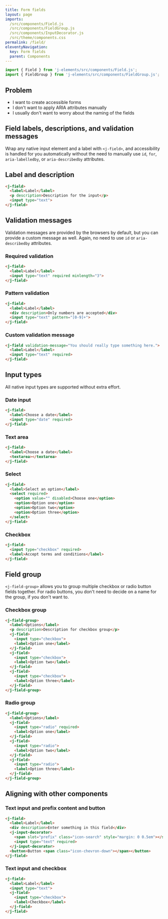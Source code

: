 ```yaml
---
title: Form fields
layout: page
imports:
  /src/components/Field.js
  /src/components/FieldGroup.js
  /src/components/InputDecorator.js
  /src/theme/components.css
permalink: /field/
eleventyNavigation:
  key: Form fields
  parent: Components
---
```


```javascript
import { Field } from 'j-elements/src/components/Field.js';
import { FieldGroup } from 'j-elements/src/components/FieldGroup.js';
```

## Problem

- I want to create accessible forms
- I don't want to apply ARIA attributes manually
- I usually don't want to worry about the naming of the fields

## Field labels, descriptions, and validation messages

Wrap any native input element and a label with `<j-field>`, and accessibility is handled for you automatically without the need to manually use `id`, `for`, `aria-labelledby`, or `aria-describedby` attributes.

## Label and description
<render-example></render-example>
```html
<j-field>
  <label>Label</label>
  <p description>Description for the input</p>
  <input type="text">
</j-field>
```

## Validation messages

Validation messages are provided by the browsers by default, but you can provide a custom message as well. Again, no need to use `id` or `aria-describedby` attributes.

### Required validation
<render-example></render-example>
```html
<j-field>
  <label>Label</label>
  <input type="text" required minlength="3">
</j-field>
```

### Pattern validation
<render-example></render-example>
```html
<j-field>
  <label>Label</label>
  <div description>Only numbers are accepted</div>
  <input type="text" pattern="[0-9]+">
</j-field>
```

### Custom validation message
<render-example></render-example>
```html
<j-field validation-message="You should really type something here.">
  <label>Label</label>
  <input type="text" required>
</j-field>
```

## Input types

All native input types are supported without extra effort.

### Date input
<render-example></render-example>
```html
<j-field>
  <label>Choose a date</label>
  <input type="date" required>
</j-field>
```

### Text area
<render-example></render-example>
```html
<j-field>
  <label>Choose a date</label>
  <textarea></textarea>
</j-field>
```

### Select
<render-example></render-example>
```html
<j-field>
  <label>Select an option</label>
  <select required>
    <option value="" disabled>Choose one</option>
    <option>Option one</option>
    <option>Option two</option>
    <option>Option three</option>
  </select>
</j-field>
```

### Checkbox
<render-example></render-example>
```html
<j-field>
  <input type="checkbox" required>
  <label>Accept terms and conditions</label>
</j-field>
```


## Field group

`<j-field-group>` allows you to group multiple checkbox or radio button fields together. For radio buttons, you don't need to decide on a name for the group, if you don't want to.

### Checkbox group
<render-example></render-example>
```html
<j-field-group>
  <label>Options</label>
  <p description>Description for checkbox group</p>
  <j-field>
    <input type="checkbox">
    <label>Option one</label>
  </j-field>
  <j-field>
    <input type="checkbox">
    <label>Option two</label>
  </j-field>
  <j-field>
    <input type="checkbox">
    <label>Option three</label>
  </j-field>
</j-field-group>
```

### Radio group
<render-example></render-example>
```html
<j-field-group>
  <label>Options</label>
  <j-field>
    <input type="radio" required>
    <label>Option one</label>
  </j-field>
  <j-field>
    <input type="radio">
    <label>Option two</label>
  </j-field>
  <j-field>
    <input type="radio">
    <label>Option three</label>
  </j-field>
</j-field-group>
```


## Aligning with other components

### Text input and prefix content and button
<render-example></render-example>
```html
<j-field>
  <label>Label</label>
  <div description>Enter something in this field</div>
  <j-input-decorator>
    <span slot="prefix" class="icon-search" style="margin: 0 0.5em"></span>
    <input type="text" required>
  </j-input-decorator>
  <button>Button <span class="icon-chevron-down"></span></button>
</j-field>
```

### Text input and checkbox
<render-example></render-example>
```html
<j-field>
  <label>Label</label>
  <input type="text">
  <j-field>
    <input type="checkbox">
    <label>Checkbox</label>
  </j-field>
</j-field>
```
